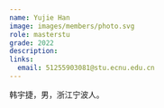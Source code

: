 ```yaml
---
name: Yujie Han
image: images/members/photo.svg
role: masterstu
grade: 2022
description: 
links:
  email: 51255903081@stu.ecnu.edu.cn
---
```


韩宇捷，男，浙江宁波人。